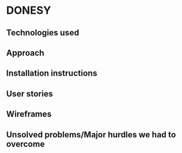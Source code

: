 # DONESY

## Technologies used

## Approach

## Installation instructions

## User stories

## Wireframes

## Unsolved problems/Major hurdles we had to overcome
